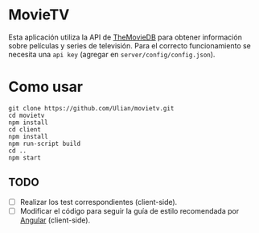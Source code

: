 # MovieTV
Esta aplicación utiliza la API de [TheMovieDB](https://www.themoviedb.org/) para obtener información sobre películas y series de televisión. Para el correcto funcionamiento se necesita una `api key` (agregar en `server/config/config.json`).

# Como usar
```
git clone https://github.com/Ulian/movietv.git
cd movietv
npm install
cd client
npm install
npm run-script build
cd ..
npm start
```

## TODO
- [ ] Realizar los test correspondientes (client-side).
- [ ] Modificar el código para seguir la guía de estilo recomendada por [Angular](Angular.io) (client-side).
